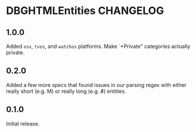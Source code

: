 # DBGHTMLEntities CHANGELOG

## 1.0.0

Added `osx`, `tvos`, and `watchos` platforms.
Make `+Private" categories actually private.

## 0.2.0

Added a few more specs that found issues in our parsing regex with either really short (e.g. &Mu;) or really long (e.g. &thetasym;) entities.

## 0.1.0

Initial release.

